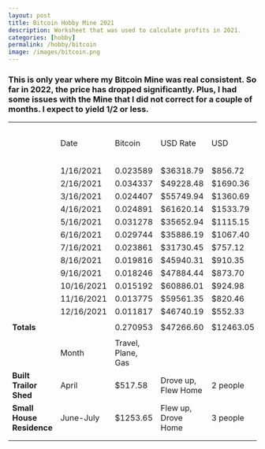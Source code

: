```yaml
---
layout: post
title: Bitcoin Hobby Mine 2021
description: Worksheet that was used to calculate profits in 2021.  
categories: [hobby]
permalink: /hobby/bitcoin
image: /images/bitcoin.png
---
```


### This is only year where my Bitcoin Mine was real consistent.  So far in 2022, the price has dropped significantly.  Plus, I had some issues with the Mine that I did not correct for a couple of months.  I expect to yield 1/2 or less.

|                           |            |                    |                     |           |                                       |          |
| ------------------------- | ---------- | ------------------ | ------------------- | --------- | ------------------------------------- | -------- |
|                           | Date       | Bitcoin            | USD Rate            | USD       | Electric, Waste, Internet, Irrigation | Profit   |
|                           | 1/16/2021  | 0.023589           | $36318.79           | $856.72   | $456.42                               | $400.30  |
|                           | 2/16/2021  | 0.034337           | $49228.48           | $1690.36  | $443.19                               | $1247.17 |
|                           | 3/16/2021  | 0.024407           | $55749.94           | $1360.69  | $424.57                               | $936.12  |
|                           | 4/16/2021  | 0.024891           | $61620.14           | $1533.79  | $411.57                               | $1122.22 |
|                           | 5/16/2021  | 0.031278           | $35652.94           | $1115.15  | $385.80                               | $729.35  |
|                           | 6/16/2021  | 0.029744           | $35886.19           | $1067.40  | $404.67                               | $662.73  |
|                           | 7/16/2021  | 0.023861           | $31730.45           | $757.12   | $397.29                               | $359.83  |
|                           | 8/16/2021  | 0.019816           | $45940.31           | $910.35   | $446.59                               | $463.76  |
|                           | 9/16/2021  | 0.018246           | $47884.44           | $873.70   | $419.30                               | $454.40  |
|                           | 10/16/2021 | 0.015192           | $60886.01           | $924.98   | $434.50                               | $490.48  |
|                           | 11/16/2021 | 0.013775           | $59561.35           | $820.46   | $363.40                               | $457.06  |
|                           | 12/16/2021 | 0.011817           | $46740.19           | $552.33   | $417.41                               | $134.92  |
|                           |            |                    |                     |           |                                       |          |
| **Totals**                |            | 0.270953           | $47266.60           | $12463.05 | $5004.71                              | $7458.34 |
|                           |            |                    |                     |           |                                       |          |
|                           | Month      | Travel, Plane, Gas |                     |           |                                       |          |
| **Built Trailor Shed**    | April      | $517.58            | Drove up, Flew Home | 2 people  |                                       |          |
| **Small House Residence** | June-July  | $1253.65           | Flew up, Drove Home | 3 people  |                                       |          |
|                           |            |                    |                     |           |                                       |          |
|                           |            |                    |                     |           |                                       |          |